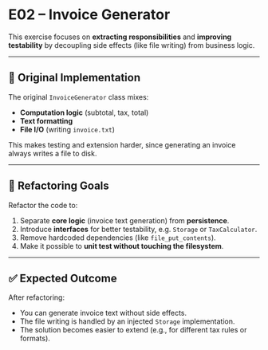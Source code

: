 # E02 – Invoice Generator

This exercise focuses on **extracting responsibilities** and **improving testability** by decoupling side effects (like file writing) from business logic.

---

## 🧩 Original Implementation

The original `InvoiceGenerator` class mixes:
- **Computation logic** (subtotal, tax, total)
- **Text formatting**
- **File I/O** (writing `invoice.txt`)

This makes testing and extension harder, since generating an invoice always writes a file to disk.

---

## 🧠 Refactoring Goals

Refactor the code to:
1. Separate **core logic** (invoice text generation) from **persistence**.
2. Introduce **interfaces** for better testability, e.g. `Storage` or `TaxCalculator`.
3. Remove hardcoded dependencies (like `file_put_contents`).
4. Make it possible to **unit test without touching the filesystem**.

---

## ✅ Expected Outcome

After refactoring:
- You can generate invoice text without side effects.
- The file writing is handled by an injected `Storage` implementation.
- The solution becomes easier to extend (e.g., for different tax rules or formats).
